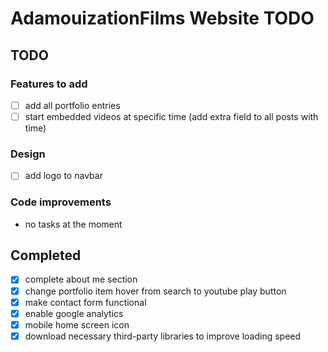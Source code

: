 AdamouizationFilms Website TODO
===============================

## TODO

### Features to add
* [ ] add all portfolio entries
* [ ] start embedded videos at specific time (add extra field to all posts with time)

### Design
* [ ] add logo to navbar

### Code improvements
* no tasks at the moment

## Completed
* [X] complete about me section 
* [X] change portfolio item hover from search to youtube play button
* [X] make contact form functional
* [X] enable google analytics
* [X] mobile home screen icon
* [X] download necessary third-party libraries to improve loading speed